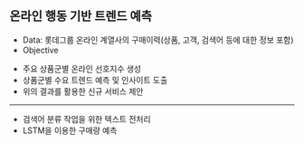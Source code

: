 ## 온라인 행동 기반 트렌드 예측
* Data: 롯데그룹 온라인 계열사의 구매이력(상품, 고객, 검색어 등에 대한 정보 포함)
* Objective
 + 주요 상품군별 온라인 선호지수 생성
 + 상품군별 수요 트렌드 예측 및 인사이트 도출
 + 위의 결과를 활용한 신규 서비스 제안
***
* 검색어 분류 작업을 위한 텍스트 전처리
* LSTM을 이용한 구매량 예측
